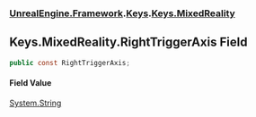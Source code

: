 ### [UnrealEngine.Framework](./UnrealEngine-Framework.md 'UnrealEngine.Framework').[Keys](./UnrealEngine-Framework-Keys.md 'UnrealEngine.Framework.Keys').[Keys.MixedReality](./UnrealEngine-Framework-Keys-MixedReality.md 'UnrealEngine.Framework.Keys.MixedReality')
## Keys.MixedReality.RightTriggerAxis Field
  
```csharp
public const RightTriggerAxis;
```
#### Field Value
[System.String](https://docs.microsoft.com/en-us/dotnet/api/System.String 'System.String')  
